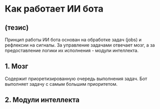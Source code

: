 # Как работает ИИ бота

## (тезис)

Принцип работы ИИ бота основан на обработке задач (jobs) и рефлексии на сигналы.
За управление задачами отвечает мозг, а за предоставление логики их исполнения - модули интеллекта.

## 1. Мозг

Содержит приоретизированную очередь выполнения задач. Бот выполняет задачу с самым большим приоритетом.

## 2. Модули интеллекта
